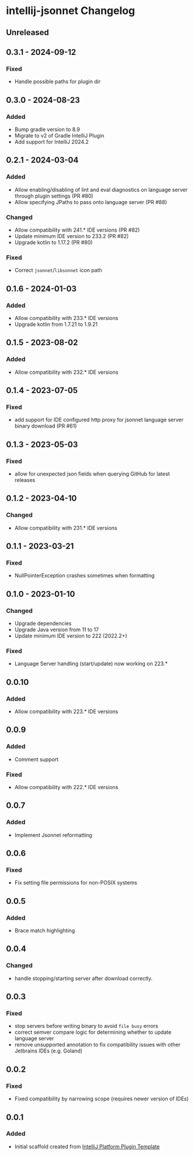 <!-- Keep a Changelog guide -> https://keepachangelog.com -->

# intellij-jsonnet Changelog

## Unreleased

## 0.3.1 - 2024-09-12

### Fixed
- Handle possible paths for plugin dir

## 0.3.0 - 2024-08-23

### Added
- Bump gradle version to 8.9
- Migrate to v2 of Gradle IntelliJ Plugin
- Add support for IntelliJ 2024.2

## 0.2.1 - 2024-03-04

### Added
- Allow enabling/disabling of lint and eval diagnostics on language server through plugin settings (PR #80)
- Allow specifying JPaths to pass onto language server (PR #88)

### Changed
- Allow compatibility with 241.* IDE versions (PR #82)
- Update minimum IDE version to 233.2 (PR #82)
- Upgrade kotlin to 1.17.2 (PR #80)

### Fixed
- Correct `jsonnet`/`libsonnet` icon path

## 0.1.6 - 2024-01-03

### Added
- Allow compatibility with 233.* IDE versions
- Upgrade kotlin from 1.7.21 to 1.9.21

## 0.1.5 - 2023-08-02

### Added
- Allow compatibility with 232.* IDE versions

## 0.1.4 - 2023-07-05

### Fixed
- add support for IDE configured http proxy for jsonnet language server binary download (PR #61)

## 0.1.3 - 2023-05-03

### Fixed
- allow for unexpected json fields when querying GitHub for latest releases

## 0.1.2 - 2023-04-10

### Changed
- Allow compatibility with 231.* IDE versions

## 0.1.1 - 2023-03-21

### Fixed
- NullPointerException crashes sometimes when formatting

## 0.1.0 - 2023-01-10

### Changed
- Upgrade dependencies
- Upgrade Java version from 11 to 17
- Update minimum IDE version to 222 (2022.2+)

### Fixed
- Language Server handling (start/update) now working on 223.*

## 0.0.10

### Added
- Allow compatibility with 223.* IDE versions

## 0.0.9

### Added
- Comment support

### Fixed
- Allow compatibility with 222.* IDE versions

## 0.0.7

### Added
- Implement Jsonnet reformatting

## 0.0.6

### Fixed
- Fix setting file permissions for non-POSIX systems

## 0.0.5

### Added
- Brace match highlighting

## 0.0.4

### Changed
- handle stopping/starting server after download correctly.

## 0.0.3

### Fixed
- stop servers before writing binary to avoid `file busy` errors
- correct semver compare logic for determining whether to update language server
- remove unsupported annotation to fix compatibility issues with other Jetbrains IDEs (e.g. Goland)

## 0.0.2

### Fixed
- Fixed compatibility by narrowing scope (requires newer version of IDEs)

## 0.0.1

### Added
- Initial scaffold created from [IntelliJ Platform Plugin Template](https://github.com/JetBrains/intellij-platform-plugin-template)
